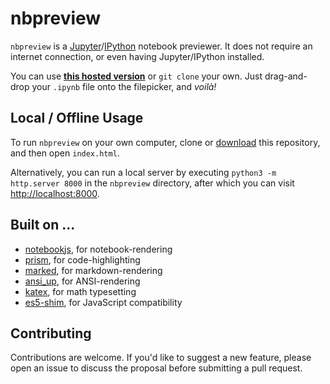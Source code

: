 # nbpreview

`nbpreview` is a [Jupyter](http://jupyter.org/)/[IPython](http://ipython.org/) notebook previewer. It does not require an internet connection, or even having Jupyter/IPython installed.

You can use [__this hosted version__](https://jsvine.github.io/nbpreview/) or `git clone` your own. Just drag-and-drop your `.ipynb` file onto the filepicker, and *voilà!*

## Local / Offline Usage

To run `nbpreview` on your own computer, clone or [download](archive/master.zip) this repository, and then open `index.html`.

Alternatively, you can run a local server by executing `python3 -m http.server 8000` in the `nbpreview` directory, after which you can visit [http://localhost:8000](http://localhost:8000).

## Built on ...

- [notebookjs](https://github.com/jsvine/notebookjs), for notebook-rendering
- [prism](http://prismjs.com/), for code-highlighting
- [marked](https://github.com/chjj/marked), for markdown-rendering
- [ansi_up](https://github.com/drudru/ansi_up), for ANSI-rendering
- [katex](https://github.com/KaTeX/KaTeX), for math typesetting
- [es5-shim](https://github.com/es-shims/es5-shim), for JavaScript compatibility

## Contributing

Contributions are welcome. If you'd like to suggest a new feature, please open an issue to discuss the proposal before submitting a pull request.
